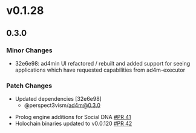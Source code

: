 # v0.1.28

## 0.3.0

### Minor Changes

- 32e6e98: ad4min UI refactored / rebuilt and added support for seeing applications which have requested capabilities from ad4m-executor

### Patch Changes

- Updated dependencies [32e6e98]
  - @perspect3vism/ad4m@0.3.0

* Prolog engine additions for Social DNA [#PR 41](https://github.com/perspect3vism/ad4m-executor/pull/41)
* Holochain binaries updated to v0.0.120 [#PR 42](https://github.com/perspect3vism/ad4m-executor/pull/42)
